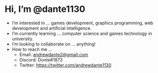 # Hi, I’m @dante1130
- I’m interested in ... games development, graphics programming, web development and artificial intelligence.
- I’m currently learning ... computer science and games technology in university.
- I’m looking to collaborate on ... anything!
- How to reach me ... 
  - Email: andrewdante2@gmail.com
  - Discord: Donte#1873
  - Twitter: https://twitter.com/andrewdante1130

<!---
dante1130/dante1130 is a ✨ special ✨ repository because its `README.md` (this file) appears on your GitHub profile.
You can click the Preview link to take a look at your changes.
--->
